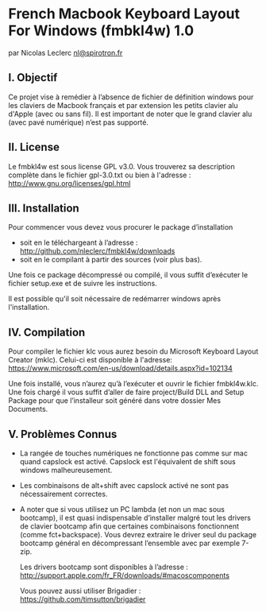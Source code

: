 # French Macbook Keyboard Layout For Windows (fmbkl4w) 1.0
par Nicolas Leclerc <nl@spirotron.fr>

## I. Objectif

Ce projet vise à remédier à l’absence de fichier de définition windows pour les claviers
de Macbook français et par extension les petits clavier alu d'Apple (avec ou sans fil).
Il est important de noter que le grand clavier alu (avec pavé numérique) n’est pas supporté.

## II. License

Le fmbkl4w est sous license GPL v3.0.
Vous trouverez sa description complète dans le fichier gpl-3.0.txt ou bien à l'adresse :
http://www.gnu.org/licenses/gpl.html

## III. Installation

Pour commencer vous devez vous procurer le package d’installation

- soit en le téléchargeant à l’adresse : http://github.com/nleclerc/fmbkl4w/downloads
- soit en le compilant à partir des sources (voir plus bas).

Une fois ce package décompressé ou compilé, il vous suffit d’exécuter le fichier setup.exe
et de suivre les instructions.

Il est possible qu'il soit nécessaire de redémarrer windows après l'installation.

## IV. Compilation

Pour compiler le fichier klc vous aurez besoin du Microsoft Keyboard Layout Creator (mklc).
Celui-ci est disponible à l'adresse:
https://www.microsoft.com/en-us/download/details.aspx?id=102134

Une fois installé, vous n’aurez qu’à l’exécuter et ouvrir le fichier fmbkl4w.klc.
Une fois chargé il vous suffit d’aller de faire project/Build DLL and Setup Package
pour que l’installeur soit généré dans votre dossier Mes Documents.

## V. Problèmes Connus

- La rangée de touches numériques ne fonctionne pas comme sur mac quand capslock est activé. Capslock est l'équivalent de shift sous windows malheureusement.

- Les combinaisons de alt+shift avec capslock activé ne sont pas nécessairement correctes.

- A noter que si vous utilisez un PC lambda (et non un mac sous bootcamp), il est quasi indispensable
  d’installer malgré tout les drivers de clavier bootcamp afin que certaines combinaisons fonctionnent
  (comme fct+backspace). Vous devrez extraire le driver seul du package bootcamp général en décompressant
  l’ensemble avec par exemple 7-zip.

  Les drivers bootcamp sont disponibles à l’adresse : http://support.apple.com/fr_FR/downloads/#macoscomponents

  Vous pouvez aussi utiliser Brigadier : https://github.com/timsutton/brigadier
